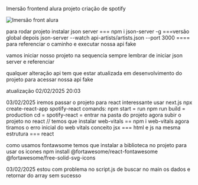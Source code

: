 Imersão frontend alura projeto criação de spotify

![Imersão front alura](https://github.com/user-attachments/assets/60f5922a-deeb-4f16-9c50-cce9f8d243e7)

para rodar projeto instalar json server === npm i json-server -g ===versão global
depois json-server --watch api-artists/artists.json --port 3000 ==== para referenciar o caminho e executar nossa api fake

vamos iniciar nosso projeto na sequencia sempre lembrar de iniciar json server e referenciar

qualquer alteração api tem que estar atualizada em desenvolvimento do projeto para acessar nossa api fake

atualização 02/02/2025 20:03

03/02/2025 iremos passar o projeto para react interessante usar next.js
npx create-react-app spotify-react
comands:
npm start = run
npm run build = production
cd = spotify-react = entrar na pasta do projeto
agora subir o projeto no react // temos que instalar web-vitals == npm i web-vitals
agora tiramos o erro inicial do web vitals
conceito jsx === html e js na mesma estrutura === react

como usamos fontawsome temos que instalar a biblioteca no projeto para usar os icones
npm install @fortawesome/react-fontawesome @fortawesome/free-solid-svg-icons

03/02/2025 estou com problema no script.js de buscar no main os dados e retornar do array
sem sucesso
